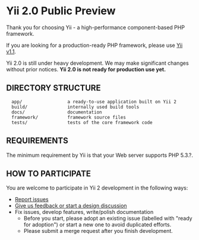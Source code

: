 Yii 2.0 Public Preview
======================

Thank you for choosing Yii - a high-performance component-based PHP framework.

If you are looking for a production-ready PHP framework, please use
[Yii v1.1](https://github.com/yiisoft/yii).

Yii 2.0 is still under heavy development. We may make significant changes
without prior notices. **Yii 2.0 is not ready for production use yet.**


DIRECTORY STRUCTURE
-------------------

      app/                 a ready-to-use application built on Yii 2
      build/               internally used build tools
      docs/                documentation
      framework/           framework source files
      tests/               tests of the core framework code


REQUIREMENTS
------------

The minimum requirement by Yii is that your Web server supports PHP 5.3.?.


HOW TO PARTICIPATE
------------------

You are welcome to participate in Yii 2 development in the following ways:

* [Report issues](https://github.com/yiisoft/yii2/issues)
* [Give us feedback or start a design discussion](http://www.yiiframework.com/forum/index.php/forum/42-design-discussions-for-yii-20/)
* Fix issues, develop features, write/polish documentation
    - Before you start, please adopt an existing issue (labelled with "ready for adoption") or start a new one to avoid duplicated efforts.
    - Please submit a merge request after you finish development.

